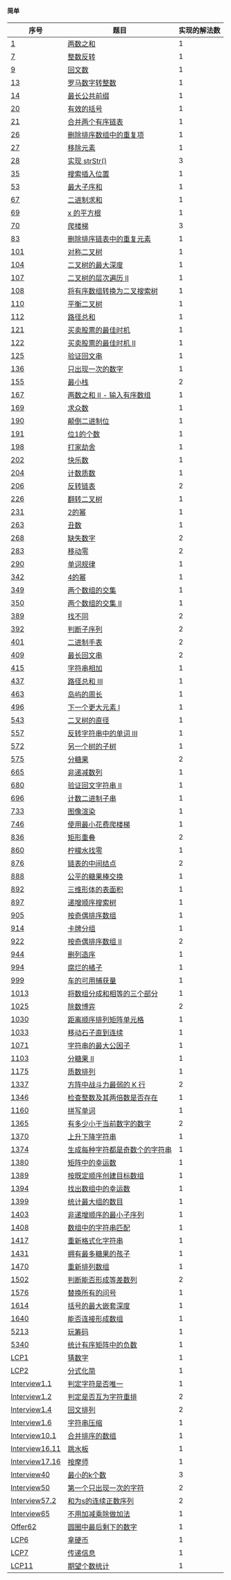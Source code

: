 #### 简单

| 序号                                                         | 题目                                                         | 实现的解法数 |
| ------------------------------------------------------------ | ------------------------------------------------------------ | ------------ |
| [1](https://leetcode-cn.com/problems/two-sum/)               | [两数之和](https://github.com/zywaited/leetcode/tree/master/1_50/1) | 1            |
| [7](https://leetcode-cn.com/problems/reverse-integer/)       | [整数反转](https://github.com/zywaited/leetcode/tree/master/1_50/7/) | 1            |
| [9](https://leetcode-cn.com/problems/palindrome-number)      | [回文数](https://github.com/zywaited/leetcode/tree/master/1_50/9/) | 1            |
| [13](https://leetcode-cn.com/problems/roman-to-integer/)     | [罗马数字转整数](https://github.com/zywaited/leetcode/tree/master/1_50/13/) | 1            |
| [14](https://leetcode-cn.com/problems/longest-common-prefix/) | [最长公共前缀](https://github.com/zywaited/leetcode/tree/master/1_50/14/) | 1            |
| [20](https://leetcode-cn.com/problems/valid-parentheses/)    | [有效的括号](https://github.com/zywaited/leetcode/tree/master/1_50/20/) | 1            |
| [21](https://leetcode-cn.com/problems/merge-two-sorted-lists/) | [合并两个有序链表](https://github.com/zywaited/leetcode/tree/master/1_50/21/) | 1            |
| [26](https://leetcode-cn.com/problems/remove-duplicates-from-sorted-array/) | [删除排序数组中的重复项](https://github.com/zywaited/leetcode/tree/master/1_50/26/) | 1            |
| [27](https://leetcode-cn.com/problems/remove-element/)       | [移除元素](https://github.com/zywaited/leetcode/tree/master/1_50/27/) | 1            |
| [28](https://leetcode-cn.com/problems/implement-strstr/)     | [实现 strStr()](https://github.com/zywaited/leetcode/tree/master/1_50/28/) | 3            |
| [35](https://leetcode-cn.com/problems/search-insert-position/) | [搜索插入位置](https://github.com/zywaited/leetcode/tree/master/1_50/35/) | 1            |
| [53](https://leetcode-cn.com/problems/maximum-subarray/)     | [最大子序和](https://github.com/zywaited/leetcode/tree/master/51_100/53/) | 1            |
| [67](https://leetcode-cn.com/problems/add-binary/)           | [二进制求和](https://github.com/zywaited/leetcode/tree/master/51_100/67/) | 1            |
| [69](https://leetcode-cn.com/problems/sqrtx/)                | [x 的平方根](https://github.com/zywaited/leetcode/tree/master/51_100/69/) | 1            |
| [70](https://leetcode-cn.com/problems/climbing-stairs/)      | [爬楼梯](https://github.com/zywaited/leetcode/tree/master/51_100/70/) | 3            |
| [83](https://leetcode-cn.com/problems/remove-duplicates-from-sorted-list/) | [删除排序链表中的重复元素](https://github.com/zywaited/leetcode/tree/master/51_100/83/) | 1            |
| [101](https://leetcode-cn.com/problems/symmetric-tree/)      | [对称二叉树](https://github.com/zywaited/leetcode/tree/master/101_150/101/) | 1            |
| [104](https://leetcode-cn.com/problems/maximum-depth-of-binary-tree/) | [二叉树的最大深度](https://github.com/zywaited/leetcode/tree/master/101_150/104/) | 1            |
| [107](https://leetcode-cn.com/problems/binary-tree-level-order-traversal-ii/) | [二叉树的层次遍历 II](https://github.com/zywaited/leetcode/tree/master/101_150/107/) | 1            |
| [108](https://leetcode-cn.com/problems/convert-sorted-array-to-binary-search-tree/) | [将有序数组转换为二叉搜索树](https://github.com/zywaited/leetcode/tree/master/101_150/108/) | 1            |
| [110](https://leetcode-cn.com/problems/balanced-binary-tree) | [平衡二叉树](https://github.com/zywaited/leetcode/tree/master/101_150/110/) | 1            |
| [112](https://leetcode-cn.com/problems/path-sum/)            | [路径总和](https://github.com/zywaited/leetcode/tree/master/101_150/112/) | 1            |
| [121](https://leetcode-cn.com/problems/best-time-to-buy-and-sell-stock/) | [买卖股票的最佳时机](https://github.com/zywaited/leetcode/tree/master/101_150/121/) | 1            |
| [122](https://leetcode-cn.com/problems/best-time-to-buy-and-sell-stock-ii/) | [买卖股票的最佳时机 II](https://github.com/zywaited/leetcode/tree/master/101_150/122/) | 1            |
| [125](https://leetcode-cn.com/problems/valid-palindrome/)    | [验证回文串](https://github.com/zywaited/leetcode/tree/master/101_150/125/) | 1            |
| [136](https://leetcode-cn.com/problems/single-number)        | [只出现一次的数字](https://github.com/zywaited/leetcode/tree/master/101_150/136/) | 1            |
| [155](https://leetcode-cn.com/problems/min-stack/)           | [最小栈](https://github.com/zywaited/leetcode/tree/master/151_200/155/) | 2            |
| [167](https://leetcode-cn.com/problems/two-sum-ii-input-array-is-sorted/) | [两数之和 II - 输入有序数组](https://github.com/zywaited/leetcode/tree/master/151_200/167/) | 1            |
| [169](https://leetcode-cn.com/problems/majority-element)     | [求众数](https://github.com/zywaited/leetcode/tree/master/151_200/169/) | 1            |
| [190](https://leetcode-cn.com/problems/reverse-bits)         | [颠倒二进制位](https://github.com/zywaited/leetcode/tree/master/151_200/190/) | 1            |
| [191](https://leetcode-cn.com/problems/number-of-1-bits)     | [位1的个数](https://github.com/zywaited/leetcode/tree/master/151_200/191/) | 1            |
| [198](https://leetcode-cn.com/problems/house-robber/)        | [打家劫舍](https://github.com/zywaited/leetcode/tree/master/151_200/198/) | 1            |
| [202](https://leetcode-cn.com/problems/happy-number/)        | [快乐数](https://github.com/zywaited/leetcode/tree/master/201_250/202/) | 1            |
| [204](https://leetcode-cn.com/problems/count-primes/)        | [计数质数](https://github.com/zywaited/leetcode/tree/master/201_250/204/) | 1            |
| [206](https://leetcode-cn.com/problems/reverse-linked-list/) | [反转链表](https://github.com/zywaited/leetcode/tree/master/201_250/206/) | 2            |
| [226](https://leetcode-cn.com/problems/invert-binary-tree)   | [翻转二叉树](https://github.com/zywaited/leetcode/tree/master/201_250/226/) | 1            |
| [231](https://leetcode-cn.com/problems/power-of-two)         | [2的幂](https://github.com/zywaited/leetcode/tree/master/201_250/231/) | 1            |
| [263](https://leetcode-cn.com/problems/ugly-number/)         | [丑数](https://github.com/zywaited/leetcode/tree/master/251_300/263/) | 1            |
| [268](https://leetcode-cn.com/problems/missing-number)       | [缺失数字](https://github.com/zywaited/leetcode/tree/master/251_300/268/) | 2            |
| [283](https://leetcode-cn.com/problems/move-zeroes/)         | [移动零](https://github.com/zywaited/leetcode/tree/master/251_300/283/) | 2            |
| [290](https://leetcode-cn.com/problems/word-pattern/)        | [单词规律](https://github.com/zywaited/leetcode/tree/master/251_300/290/) | 1            |
| [342](https://leetcode-cn.com/problems/power-of-four)        | [4的幂](https://github.com/zywaited/leetcode/tree/master/301_350/342/) | 1            |
| [349](https://leetcode-cn.com/problems/intersection-of-two-arrays/) | [两个数组的交集](https://github.com/zywaited/leetcode/tree/master/301_350/349/) | 1            |
| [350](https://leetcode-cn.com/problems/intersection-of-two-arrays-ii/) | [两个数组的交集 II](https://github.com/zywaited/leetcode/tree/master/301_350/350/) | 1            |
| [389](https://leetcode-cn.com/problems/find-the-difference)  | [找不同](https://github.com/zywaited/leetcode/tree/master/351_400/389/) | 2            |
| [392](https://leetcode-cn.com/problems/is-subsequence/)      | [判断子序列](https://github.com/zywaited/leetcode/tree/master/351_400/392/) | 2            |
| [401](https://leetcode-cn.com/problems/binary-watch/)        | [二进制手表](https://github.com/zywaited/leetcode/tree/master/401_450/401/) | 2            |
| [409](https://leetcode-cn.com/problems/longest-palindrome/)  | [最长回文串](https://github.com/zywaited/leetcode/tree/master/401_450/409/) | 2            |
| [415](https://leetcode-cn.com/problems/add-strings/)         | [字符串相加](https://github.com/zywaited/leetcode/tree/master/401_450/415/) | 1            |
| [437](https://leetcode-cn.com/problems/path-sum-iii/)        | [路径总和 III](https://github.com/zywaited/leetcode/tree/master/401_450/437/) | 1            |
| [463](https://leetcode-cn.com/problems/island-perimeter/)    | [岛屿的周长](https://github.com/zywaited/leetcode/tree/master/451_500/463/) | 1            |
| [496](https://leetcode-cn.com/problems/next-greater-element-i/) | [下一个更大元素 I](https://github.com/zywaited/leetcode/tree/master/451_500/496/) | 1            |
| [543](https://leetcode-cn.com/problems/diameter-of-binary-tree/) | [二叉树的直径](https://github.com/zywaited/leetcode/tree/master/501_550/543/) | 1            |
| [557](https://leetcode-cn.com/problems/reverse-words-in-a-string-iii/) | [反转字符串中的单词 III](https://github.com/zywaited/leetcode/tree/master/551_600/557/) | 1            |
| [572](https://leetcode-cn.com/problems/subtree-of-another-tree/) | [另一个树的子树](https://github.com/zywaited/leetcode/tree/master/551_600/572/) | 1            |
| [575](https://leetcode-cn.com/problems/distribute-candies/)  | [分糖果](https://github.com/zywaited/leetcode/tree/master/551_600/575/) | 2            |
| [665](https://leetcode-cn.com/problems/non-decreasing-array/) | [非递减数列](https://github.com/zywaited/leetcode/tree/master/651_700/665/) | 1            |
| [680](https://leetcode-cn.com/problems/valid-palindrome-ii/) | [验证回文字符串 Ⅱ](https://github.com/zywaited/leetcode/tree/master/651_700/680/) | 1            |
| [696](https://leetcode-cn.com/problems/count-binary-substrings/) | [计数二进制子串](https://github.com/zywaited/leetcode/tree/master/651_700/696/) | 1            |
| [733](https://leetcode-cn.com/problems/flood-fill/)          | [图像渲染](https://github.com/zywaited/leetcode/tree/master/651_700/733/) | 1            |
| [746](https://leetcode-cn.com/problems/min-cost-climbing-stairs/) | [使用最小花费爬楼梯](https://github.com/zywaited/leetcode/tree/master/651_700/746/) | 1            |
| [836](https://leetcode-cn.com/problems/rectangle-overlap/)   | [矩形重叠](https://github.com/zywaited/leetcode/tree/master/801_850/836/) | 2            |
| [860](https://leetcode-cn.com/problems/lemonade-change/)     | [柠檬水找零](https://github.com/zywaited/leetcode/tree/master/851_900/860/) | 1            |
| [876](https://leetcode-cn.com/problems/middle-of-the-linked-list/) | [链表的中间结点](https://github.com/zywaited/leetcode/tree/master/851_900/876/) | 2            |
| [888](https://leetcode-cn.com/problems/fair-candy-swap/)     | [公平的糖果棒交换](https://github.com/zywaited/leetcode/tree/master/851_900/888/) | 1            |
| [892](https://leetcode-cn.com/problems/surface-area-of-3d-shapes/) | [三维形体的表面积](https://github.com/zywaited/leetcode/tree/master/851_900/892/) | 1            |
| [897](https://leetcode-cn.com/problems/increasing-order-search-tree/) | [递增顺序搜索树](https://github.com/zywaited/leetcode/tree/master/851_900/897/) | 1            |
| [905](https://leetcode-cn.com/problems/sort-array-by-parity/) | [按奇偶排序数组](https://github.com/zywaited/leetcode/tree/master/901_950/905/) | 1            |
| [914](https://leetcode-cn.com/problems/x-of-a-kind-in-a-deck-of-cards/) | [卡牌分组](https://github.com/zywaited/leetcode/tree/master/901_950/914/) | 1            |
| [922](https://leetcode-cn.com/problems/sort-array-by-parity-ii/) | [按奇偶排序数组 II](https://github.com/zywaited/leetcode/tree/master/901_950/922/) | 2            |
| [944](https://leetcode-cn.com/problems/delete-columns-to-make-sorted/) | [删列造序](https://github.com/zywaited/leetcode/tree/master/901_950/944/) | 1            |
| [994](https://leetcode-cn.com/problems/rotting-oranges/)     | [腐烂的橘子](https://github.com/zywaited/leetcode/tree/master/951_1000/994/) | 1            |
| [999](https://leetcode-cn.com/problems/available-captures-for-rook/) | [车的可用捕获量](https://github.com/zywaited/leetcode/tree/master/951_1000/999/) | 1            |
| [1013](https://leetcode-cn.com/problems/partition-array-into-three-parts-with-equal-sum/) | [将数组分成和相等的三个部分](https://github.com/zywaited/leetcode/tree/master/1001_1050/1013/) | 1            |
| [1025](https://leetcode-cn.com/problems/divisor-game/)       | [除数博弈](https://github.com/zywaited/leetcode/tree/master/1001_1050/1025/) | 2            |
| [1030](https://leetcode-cn.com/problems/matrix-cells-in-distance-order/) | [距离顺序排列矩阵单元格](https://github.com/zywaited/leetcode/tree/master/1001_1050/1030/) | 1            |
| [1033](https://leetcode-cn.com/problems/moving-stones-until-consecutive/) | [移动石子直到连续](https://github.com/zywaited/leetcode/tree/master/1001_1050/1033/) | 1            |
| [1071](https://leetcode-cn.com/problems/greatest-common-divisor-of-strings/) | [字符串的最大公因子](https://github.com/zywaited/leetcode/tree/master/1051_1100/1071/) | 1            |
| [1103](https://leetcode-cn.com/problems/distribute-candies-to-people/) | [分糖果 II](https://github.com/zywaited/leetcode/tree/master/1101_1150/1103/) | 1            |
| [1175](https://leetcode-cn.com/problems/prime-arrangements/) | [质数排列](https://github.com/zywaited/leetcode/tree/master/1151_1200/1175/) | 1            |
| [1337](https://leetcode-cn.com/problems/the-k-weakest-rows-in-a-matrix/) | [方阵中战斗力最弱的 K 行](https://github.com/zywaited/leetcode/tree/master/1301_1350/1337/) | 2            |
| [1346](https://leetcode-cn.com/problems/check-if-n-and-its-double-exist/) | [检查整数及其两倍数是否存在](https://github.com/zywaited/leetcode/tree/master/1301_1350/1346/) | 1            |
| [1160](https://leetcode-cn.com/problems/find-words-that-can-be-formed-by-characters/) | [拼写单词](https://github.com/zywaited/leetcode/tree/master/1151_1200/1160/) | 1            |
| [1365](https://leetcode-cn.com/problems/how-many-numbers-are-smaller-than-the-current-number/) | [有多少小于当前数字的数字](https://github.com/zywaited/leetcode/tree/master/1351_1400/1365/) | 2            |
| [1370](https://leetcode-cn.com/problems/increasing-decreasing-string/) | [上升下降字符串](https://github.com/zywaited/leetcode/tree/master/1351_1400/1370/) | 1            |
| [1374](https://leetcode-cn.com/problems/reverse-words-in-a-string/) | [生成每种字符都是奇数个的字符串](https://github.com/zywaited/leetcode/tree/master/1351_1400/1374/) | 1            |
| [1380](https://leetcode-cn.com/problems/lucky-numbers-in-a-matrix/) | [矩阵中的幸运数](https://github.com/zywaited/leetcode/tree/master/1351_1400/1380/) | 1            |
| [1389](https://leetcode-cn.com/problems/create-target-array-in-the-given-order/) | [按既定顺序创建目标数组](https://github.com/zywaited/leetcode/tree/master/1351_1400/1389/) | 1            |
| [1394](https://leetcode-cn.com/problems/find-lucky-integer-in-an-array/) | [找出数组中的幸运数](https://github.com/zywaited/leetcode/tree/master/1351_1400/1394/) | 1            |
| [1399](https://leetcode-cn.com/problems/count-largest-group/) | [统计最大组的数目](https://github.com/zywaited/leetcode/tree/master/1351_1400/1399/) | 1            |
| [1403](https://leetcode-cn.com/problems/minimum-subsequence-in-non-increasing-order/) | [非递增顺序的最小子序列](https://github.com/zywaited/leetcode/tree/master/1401_1450/1403/) | 1            |
| [1408](https://leetcode-cn.com/problems/string-matching-in-an-array/) | [数组中的字符串匹配](https://github.com/zywaited/leetcode/tree/master/1401_1450/1408/) | 1            |
| [1417](https://leetcode-cn.com/problems/reformat-the-string/) | [重新格式化字符串](https://github.com/zywaited/leetcode/tree/master/1401_1450/1417/) | 1            |
| [1431](https://leetcode-cn.com/problems/kids-with-the-greatest-number-of-candies/) | [拥有最多糖果的孩子](https://github.com/zywaited/leetcode/tree/master/1401_1450/1431/) | 1            |
| [1470](https://leetcode-cn.com/problems/shuffle-the-array/)  | [重新排列数组](https://github.com/zywaited/leetcode/tree/master/1451_1500/1470/) | 1            |
| [1502](https://leetcode-cn.com/problems/can-make-arithmetic-progression-from-sequence/) | [判断能否形成等差数列](https://github.com/zywaited/leetcode/tree/master/1501_1550/1502/) | 2            |
| [1576](https://leetcode-cn.com/problems/replace-all-s-to-avoid-consecutive-repeating-characters/) | [替换所有的问号](https://github.com/zywaited/leetcode/tree/master/1551_1600/1576/) | 1            |
| [1614](https://leetcode-cn.com/problems/maximum-nesting-depth-of-the-parentheses/) | [括号的最大嵌套深度](https://github.com/zywaited/leetcode/tree/master/1601_1650/1614/) | 1            |
| [1640](https://leetcode-cn.com/problems/check-array-formation-through-concatenation/) | [能否连接形成数组](https://github.com/zywaited/leetcode/tree/master/1601_1650/1640/) | 1            |
| [5213](https://leetcode-cn.com/problems/play-with-chips/)    | [玩筹码](https://github.com/zywaited/leetcode/tree/master/5201_5250/5213/) | 1            |
| [5340](https://leetcode-cn.com/problems/count-negative-numbers-in-a-sorted-matrix/) | [统计有序矩阵中的负数](https://github.com/zywaited/leetcode/tree/master/5301_5350/5340/) | 1            |
| [LCP1](https://leetcode-cn.com/problems/guess-numbers/)      | [猜数字](https://github.com/zywaited/leetcode/tree/master/LCP/1_50/1/) | 1            |
| [LCP2](https://leetcode-cn.com/problems/deep-dark-fraction/) | [分式化简](https://github.com/zywaited/leetcode/tree/master/LCP/1_50/2/) | 1            |
| [Interview1.1](https://leetcode-cn.com/problems/is-unique-lcci/) | [判定字符是否唯一](https://github.com/zywaited/leetcode/tree/master/Interview/1_1_9/1/) | 1            |
| [Interview1.2](https://leetcode-cn.com/problems/check-permutation-lcci/) | [判定是否互为字符重排](https://github.com/zywaited/leetcode/tree/master/Interview/1_1_9/2/) | 2            |
| [Interview1.4](https://leetcode-cn.com/problems/palindrome-permutation-lcci/) | [回文排列](https://github.com/zywaited/leetcode/tree/master/Interview/1_1_9/4/) | 2            |
| [Interview1.6](https://leetcode-cn.com/problems/one-away-lcci/) | [字符串压缩](https://github.com/zywaited/leetcode/tree/master/Interview/1_1_9/6/) | 1            |
| [Interview10.1](https://leetcode-cn.com/problems/sorted-merge-lcci/) | [合并排序的数组](https://github.com/zywaited/leetcode/tree/master/Interview/10_1_11/1/) | 1            |
| [Interview16.11](https://leetcode-cn.com/problems/diving-board-lcci/) | [跳水板](https://github.com/zywaited/leetcode/tree/master/Interview/16_1_50/11/) | 1            |
| [Interview17.16](https://leetcode-cn.com/problems/the-masseuse-lcci/) | [按摩师](https://github.com/zywaited/leetcode/tree/master/Interview/17_1_50/16/) | 1            |
| [Interview40](https://leetcode-cn.com/problems/zui-xiao-de-kge-shu-lcof/) | [最小的k个数](https://github.com/zywaited/leetcode/tree/master/Interview/1_50/40/) | 3            |
| [Interview50](https://leetcode-cn.com/problems/di-yi-ge-zhi-chu-xian-yi-ci-de-zi-fu-lcof/) | [第一个只出现一次的字符](https://github.com/zywaited/leetcode/tree/master/Interview/1_50/50/) | 2            |
| [Interview57.2](https://leetcode-cn.com/problems/he-wei-sde-lian-xu-zheng-shu-xu-lie-lcof/) | [和为s的连续正数序列](https://github.com/zywaited/leetcode/tree/master/Interview/57_1_50/2/) | 2            |
| [Interview65](https://leetcode-cn.com/problems/bu-yong-jia-jian-cheng-chu-zuo-jia-fa-lcof/) | [不用加减乘除做加法](https://github.com/zywaited/leetcode/tree/master/Interview/51_100/65/) | 1            |
| [Offer62](https://leetcode-cn.com/problems/yuan-quan-zhong-zui-hou-sheng-xia-de-shu-zi-lcof/) | [圆圈中最后剩下的数字](https://github.com/zywaited/leetcode/tree/master/Offer/51_100/65/) | 1            |
| [LCP6](https://leetcode-cn.com/problems/na-ying-bi/)         | [拿硬币](https://github.com/zywaited/leetcode/tree/master/LCP/1_50/6/) | 1            |
| [LCP7](https://leetcode-cn.com/problems/chuan-di-xin-xi/)    | [传递信息](https://github.com/zywaited/leetcode/tree/master/LCP/1_50/7/) | 1            |
| [LCP11](https://leetcode-cn.com/problems/qi-wang-ge-shu-tong-ji/) | [期望个数统计](https://github.com/zywaited/leetcode/tree/master/LCP/1_50/11/) | 1            |

